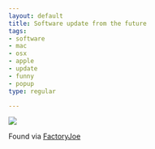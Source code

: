 ```yaml
--- 
layout: default
title: Software update from the future
tags: 
- software
- mac
- osx
- apple
- update
- funny
- popup
type: regular

---
```

<p>
<img src="http://farm2.static.flickr.com/1144/662519637_2e200f8f92_o.png" />
</p>
<p>
Found via <a href="http://www.flickr.com/photos/factoryjoe/662519637/">FactoryJoe</a>
</p>
